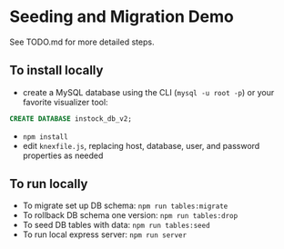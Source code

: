 # Seeding and Migration Demo

See TODO.md for more detailed steps.

## To install locally

- create a MySQL database using the CLI (`mysql -u root -p`) or your favorite visualizer tool:

```sql
CREATE DATABASE instock_db_v2;
```

- `npm install`
- edit `knexfile.js`, replacing host, database, user, and password properties as needed

## To run locally

- To migrate set up DB schema: `npm run tables:migrate`
- To rollback DB schema one version: `npm run tables:drop`
- To seed DB tables with data: `npm run tables:seed`
- To run local express server: `npm run server`

